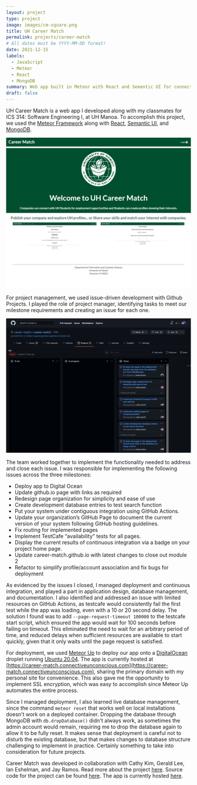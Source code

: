 ```yaml
---
layout: project
type: project
image: images/cm-square.png
title: UH Career Match
permalink: projects/career-match
# All dates must be YYYY-MM-DD format!
date: 2021-12-15
labels:
  - JavaScript
  - Meteor
  - React
  - MongoDB
summary: Web app built in Meteor with React and Semantic UI for connecting companies with UH students via skill and location matching.
draft: false
---
```


UH Career Match is a web app I developed along with my classmates for ICS 314: Software Engineering I, at UH Manoa. To accomplish this project, we used the [Meteor Framework](https://www.meteor.com) along with [React](https://reactjs.org), [Semantic UI](https://semantic-ui.com), and [MongoDB](https://www.mongodb.com).

<img src="../images/cm-landing.png" width="700">

For project management, we used issue-driven development with Github Projects. I played the role of project manager, identifying tasks to meet our milestone requirements and creating an issue for each one.

<img src="../images/cm-project-management.png" width="700">

The team worked together to implement the functionality needed to address and close each issue. I was responsible for implementing the following issues across the three milestones:
- Deploy app to Digital Ocean
- Update github.io page with links as required
- Redesign page organization for simplicity and ease of use
- Create development database entries to test search function
- Put your system under contiguous integration using GitHub Actions.
- Update your organization’s GitHub Page to document the current version of your system following GitHub hosting guidelines.
- Fix routing for implemented pages
- Implement TestCafe “availability” tests for all pages.
- Display the current results of continuous integration via a badge on your project home page.
- Update career-match.github.io with latest changes to close out module 2
- Refactor to simplify profile/account association and fix bugs for deployment

As evidenced by the issues I closed, I managed deployment and continuous integration, and played a part in application design, database management, and documentation. I also identified and addressed an issue with limited resources on GitHub Actions, as testcafe would consistently fail the first test while the app was loading, even with a 10 or 20 second delay. The solution I found was to add `--page-request-timeout 100000` to the testcafe start script, which ensured the app would wait for 100 seconds before failing on timeout. This eliminated the need to wait for an arbitrary period of time, and reduced delays when sufficient resources are available to start quickly, given that it only waits until the page request is satisfied.

For deployment, we used [Meteor Up](http://meteor-up.com) to deploy our app onto a [DigitalOcean](https://www.digitalocean.com) droplet running [Ubuntu 20.04](https://ubuntu.com). The app is currently hosted at [https://career-match.connectiveunconscious.com](https://career-match.connectiveunconscious.com), sharing the primary domain with my personal site for convenience. This also gave me the opportunity to implement SSL encryption, which was easy to accomplish since Meteor Up automates the entire process.

Since I managed deployment, I also learned live database management, since the command `meteor reset` that works well on local installations doesn't work on a deployed container. Dropping the database through MongoDB with `db.dropDatabase()` didn't always work, as sometimes the admin account would remain, requiring me to drop the database again to allow it to be fully reset. It makes sense that deployment is careful not to disturb the existing database, but that makes changes to database structure challenging to implement in practice. Certainly something to take into consideration for future projects.

Career Match was developed in collaboration with Cathy Kim, Gerald Lee, Ian Eshelman, and Jay Ramos. Read more about the project [here](https://career-match.github.io). Source code for the project can be found [here](https://github.com/career-match). The app is currently hosted [here](https://career-match.connectiveunconscious.com).
